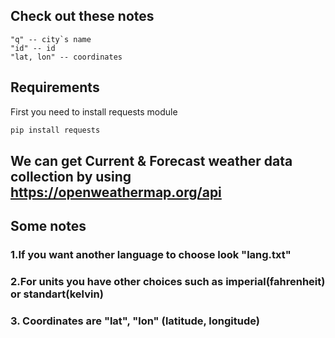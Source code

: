 ## Check out these notes
```
"q" -- city`s name
"id" -- id
"lat, lon" -- coordinates
```
## Requirements
First you need to install requests module
```python
pip install requests
```
## We can get Current & Forecast weather data collection by using https://openweathermap.org/api 

## Some notes
### 1.If you want another language to choose look "lang.txt"
### 2.For units you have other choices such as imperial(fahrenheit) or standart(kelvin)
### 3. Coordinates are "lat", "lon" (latitude, longitude)
